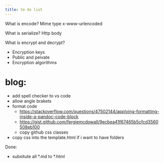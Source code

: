 ```yaml
---
title: to do list
---
```


What is encode?
Mime type x-www-urlencoded

What is serialize?
Http body

What is encrypt and decrypt?
* Encryption keys
* Public and peivate
* Encryption algorithms

# blog:
* add spell checker to vs code
* allow angle brakets <param1>
* format code
    * https://stackoverflow.com/questions/47502144/applying-formatting-inside-a-pandoc-code-block
    * https://gist.github.com/fergiemcdowall/9ecbea41f67465b5cfcd3560508eb100
    * copy github css classes
* copy css into the template.html if i want to have folders 

Done:
* subsitute all *.md to *.html